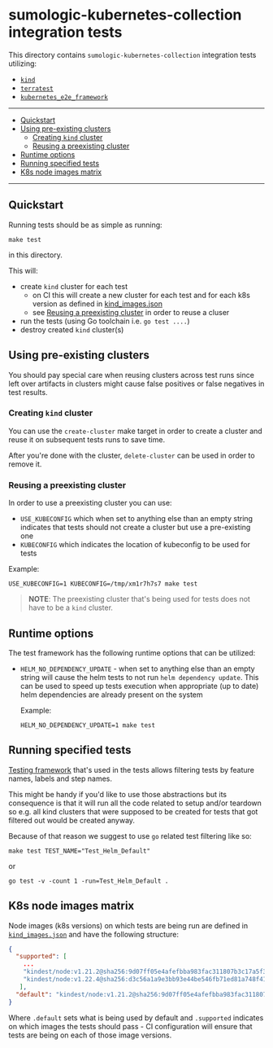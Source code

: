# sumologic-kubernetes-collection integration tests

This directory contains `sumologic-kubernetes-collection` integration tests utilizing:

- [`kind`][kind]
- [`terratest`][terratest]
- [`kubernetes_e2e_framework`][kubernetes_e2e_framework]

[terratest]: https://github.com/gruntwork-io/terratest
[kubernetes_e2e_framework]: https://github.com/kubernetes-sigs/e2e-framework
[kind]: https://kind.sigs.k8s.io/

---

- [Quickstart](#quickstart)
- [Using pre-existing clusters](#using-pre-existing-clusters)
  - [Creating `kind` cluster](#creating-kind-cluster)
  - [Reusing a preexisting cluster](#reusing-a-preexisting-cluster)
- [Runtime options](#runtime-options)
- [Running specified tests](#running-specified-tests)
- [K8s node images matrix](#k8s-node-images-matrix)

---

## Quickstart

Running tests should be as simple as running:

```shell
make test
```

in this directory.

This will:

- create `kind` cluster for each test
  - on CI this will create a new cluster for each test and for each k8s version
    as defined in [kind_images.json](./kind_images.json)
  - see [Reusing a preexisting cluster](#reusing-a-preexisting-cluster) in order to reuse a cluser
- run the tests (using Go toolchain i.e. `go test ....`)
- destroy created `kind` cluster(s)

## Using pre-existing clusters

You should pay special care when reusing clusters across test runs since left over
artifacts in clusters might cause false positives or false negatives in test results.

### Creating `kind` cluster

You can use the `create-cluster` make target in order to create a cluster and reuse
it on subsequent tests runs to save time.

After you're done with the cluster, `delete-cluster` can be used in order to remove it.

### Reusing a preexisting cluster

In order to use a preexisting cluster you can use:

- `USE_KUBECONFIG` which when set to anything else than an empty string indicates that
  tests should not create a cluster but use a pre-existing one
- `KUBECONFIG` which indicates the location of kubeconfig to be used for tests

Example:

```shell
USE_KUBECONFIG=1 KUBECONFIG=/tmp/xm1r7h7s7 make test
```

> **NOTE**: The preexisting cluster that's being used for tests does not have
> to be a `kind` cluster.

## Runtime options

The test framework has the following runtime options that can be utilized:

- `HELM_NO_DEPENDENCY_UPDATE` - when set to anything else than an empty string
  will cause the helm tests to not run `helm dependency update`. This can be used to
  speed up tests execution when appropriate (up to date) helm dependencies are
  already present on the system

  Example:

  ```shell
  HELM_NO_DEPENDENCY_UPDATE=1 make test
  ```

## Running specified tests

[Testing framework][sig_e2e_testing_harness] that's used in the tests allows filtering
tests by feature names, labels and step names.

This might be handy if you'd like to use those abstractions but its consequence is that
it will run all the code related to setup and/or teardown so e.g. all kind clusters
that were supposed to be created for tests that got filtered out would be created anyway.

Because of that reason we suggest to use `go` related test filtering like so:

```shell
make test TEST_NAME="Test_Helm_Default"
```

or

```shell
go test -v -count 1 -run=Test_Helm_Default .
```

[sig_e2e_testing_harness]: https://github.com/kubernetes-sigs/e2e-framework/blob/main/docs/design/test-harness-framework.md

## K8s node images matrix

Node images (k8s versions) on which tests are being run are defined in
[`kind_images.json`](./kind_images.json) and have the following structure:

```json
{
  "supported": [
    ...
    "kindest/node:v1.21.2@sha256:9d07ff05e4afefbba983fac311807b3c17a5f36e7061f6cb7e2ba756255b2be4",
    "kindest/node:v1.22.4@sha256:d3c56a1a9e3bb93e44be546fb71ed81a748f412d5f173bf8459ee2e3e58930d8"
   ],
  "default": "kindest/node:v1.21.2@sha256:9d07ff05e4afefbba983fac311807b3c17a5f36e7061f6cb7e2ba756255b2be4"
}
```

Where `.default` sets what is being used by default and `.supported` indicates on which
images the tests should pass - CI configuration will ensure that tests are being on
each of those image versions.

